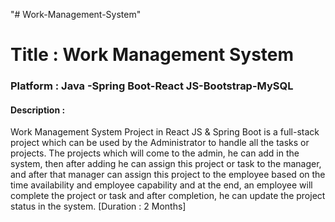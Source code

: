 "# Work-Management-System" 
<h1>Title : Work Management System</h1>
<h3>Platform : Java -Spring Boot-React JS-Bootstrap-MySQL</h3>
<h4>Description :</h4> Work Management System Project in React JS & Spring Boot is a
full-stack project which can be used by the Administrator to handle all the tasks or
projects. The projects which will come to the admin, he can add in the system, then
after adding he can assign this project or task to the manager, and after that manager
can assign this project to the employee based on the time availability and employee
capability and at the end, an employee will complete the project or task and after
completion, he can update the project status in the system. [Duration : 2 Months]

